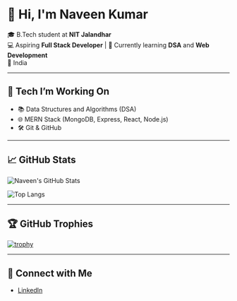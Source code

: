 # 👋 Hi, I'm Naveen Kumar

🎓 B.Tech student at **NIT Jalandhar**  
💻 Aspiring **Full Stack Developer** | 🌱 Currently learning **DSA** and **Web Development**  
📍 India  

---

## 🚀 Tech I’m Working On
- 📚 Data Structures and Algorithms (DSA)
- 🌐 MERN Stack (MongoDB, Express, React, Node.js)
- 🛠️ Git & GitHub

---

## 📈 GitHub Stats

![Naveen's GitHub Stats](https://github-readme-stats.vercel.app/api?username=Naveenyadav5595&show_icons=true&theme=radical)

![Top Langs](https://github-readme-stats.vercel.app/api/top-langs/?username=Naveenyadav5595&layout=compact&theme=radical)

---

## 🏆 GitHub Trophies

[![trophy](https://github-profile-trophy.vercel.app/?username=Naveenyadav5595&theme=radical)](https://github.com/ryo-ma/github-profile-trophy)

---

## 🔗 Connect with Me

- [LinkedIn](https://www.linkedin.com/in/naveenkumar5595)



